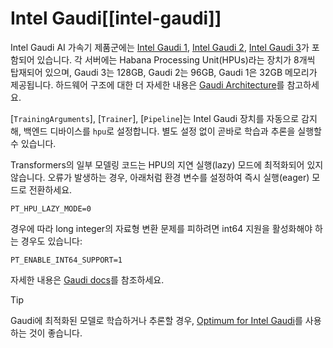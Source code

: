 <!--Copyright 2025 The HuggingFace Team. All rights reserved.

Licensed under the Apache License, Version 2.0 (the "License"); you may not use this file except in compliance with
the License. You may obtain a copy of the License at

http://www.apache.org/licenses/LICENSE-2.0

Unless required by applicable law or agreed to in writing, software distributed under the License is distributed on
an "AS IS" BASIS, WITHOUT WARRANTIES OR CONDITIONS OF ANY KIND, either express or implied. See the License for the

⚠️ Note that this file is in Markdown but contain specific syntax for our doc-builder (similar to MDX) that may not be
rendered properly in your Markdown viewer.

-->

# Intel Gaudi[[intel-gaudi]]

Intel Gaudi AI 가속기 제품군에는 [Intel Gaudi 1](https://habana.ai/products/gaudi/), [Intel Gaudi 2](https://habana.ai/products/gaudi2/), [Intel Gaudi 3](https://habana.ai/products/gaudi3/)가 포함되어 있습니다. 각 서버에는 Habana Processing Unit(HPUs)라는 장치가 8개씩 탑재되어 있으며, Gaudi 3는 128GB, Gaudi 2는 96GB, Gaudi 1은 32GB 메모리가 제공됩니다. 하드웨어 구조에 대한 더 자세한 내용은 [Gaudi Architecture](https://docs.habana.ai/en/latest/Gaudi_Overview/Gaudi_Architecture.html)를 참고하세요.

[`TrainingArguments`], [`Trainer`], [`Pipeline`]는 Intel Gaudi 장치를 자동으로 감지해, 백엔드 디바이스를 `hpu`로 설정합니다. 별도 설정 없이 곧바로 학습과 추론을 실행할 수 있습니다.

Transformers의 일부 모델링 코드는 HPU의 지연 실행(lazy) 모드에 최적화되어 있지 않습니다. 오류가 발생하는 경우, 아래처럼 환경 변수를 설정하여 즉시 실행(eager) 모드로 전환하세요.

```
PT_HPU_LAZY_MODE=0
```

경우에 따라 long integer의 자료형 변환 문제를 피하려면 int64 지원을 활성화해야 하는 경우도 있습니다:

```
PT_ENABLE_INT64_SUPPORT=1
```

자세한 내용은 [Gaudi docs](https://docs.habana.ai/en/latest/index.html)를 참조하세요.

> [!TIP]
> Gaudi에 최적화된 모델로 학습하거나 추론할 경우, [Optimum for Intel Gaudi](https://huggingface.co/docs/optimum/main/en/habana/index)를 사용하는 것이 좋습니다.